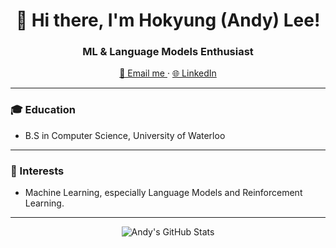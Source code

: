<h1 align="center">👋 Hi there, I'm Hokyung (Andy) Lee!</h1>

<h3 align="center">ML & Language Models Enthusiast</h3>

<p align="center">
  <a href="mailto:techandy42@gmail.com">
    📧 Email me
  </a>
  ·
  <a href="https://www.linkedin.com/in/andy-lee-b68302232/">  <!-- Update with your LinkedIn profile -->
    🌐 LinkedIn
  </a>
</p>

---

### 🎓 Education 

- B.S in Computer Science, University of Waterloo

---

### 🌱 Interests 

- Machine Learning, especially Language Models and Reinforcement Learning.

---

<p align="center">
  <img src="https://github-readme-stats.vercel.app/api?username=gitHubAndyLee2020&show_icons=true" alt="Andy's GitHub Stats" />
</p>
